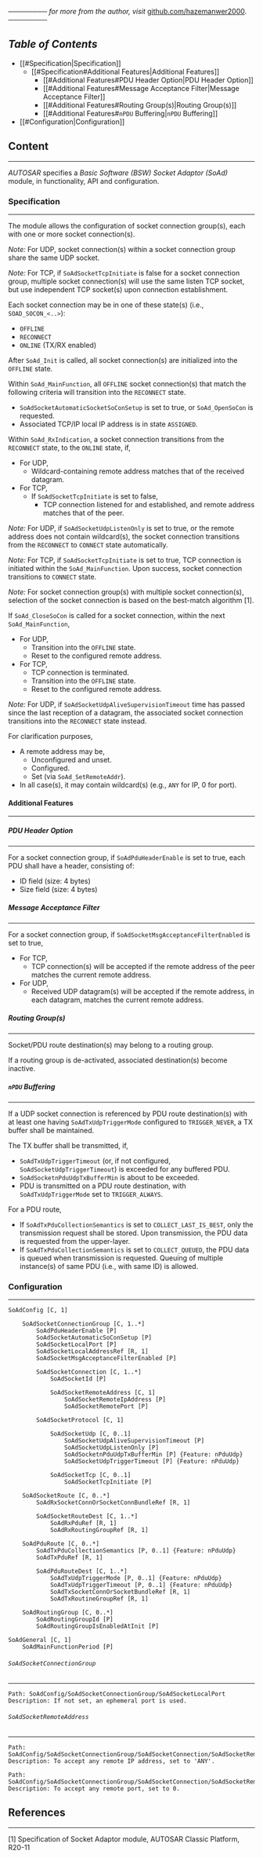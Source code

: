 ──────── *for more from the author, visit* [github.com/hazemanwer2000](https://github.com/hazemanwer2000). ────────
## *Table of Contents*
- [[#Specification|Specification]]
	- [[#Specification#Additional Features|Additional Features]]
		- [[#Additional Features#PDU Header Option|PDU Header Option]]
		- [[#Additional Features#Message Acceptance Filter|Message Acceptance Filter]]
		- [[#Additional Features#Routing Group(s)|Routing Group(s)]]
		- [[#Additional Features#`nPDU` Buffering|`nPDU` Buffering]]
- [[#Configuration|Configuration]]
## Content
---
*AUTOSAR* specifies a *Basic Software (BSW) Socket Adaptor (SoAd)* module, in functionality, API and configuration.
### Specification
---
The module allows the configuration of socket connection group(s), each with one or more socket connection(s).

*Note:* For UDP, socket connection(s) within a socket connection group share the same UDP socket.

*Note:* For TCP, if `SoAdSocketTcpInitiate` is false for a socket connection group, multiple socket connection(s) will use the same listen TCP socket, but use independent TCP socket(s) upon connection establishment.

Each socket connection may be in one of these state(s) (i.e., `SOAD_SOCON_<..>`):
* `OFFLINE`
* `RECONNECT`
* `ONLINE` (TX/RX enabled)

After `SoAd_Init` is called, all socket connection(s) are initialized into the `OFFLINE` state.

Within `SoAd_MainFunction`, all `OFFLINE` socket connection(s) that match the following criteria will transition into the `RECONNECT` state.
* `SoAdSocketAutomaticSocketSoConSetup` is set to true, or `SoAd_OpenSoCon` is requested.
* Associated TCP/IP local IP address is in state `ASSIGNED`.

Within `SoAd_RxIndication`, a socket connection transitions from the `RECONNECT` state, to the `ONLINE` state, if,
* For UDP,
	* Wildcard-containing remote address matches that of the received datagram.
* For TCP,
	* If `SoAdSocketTcpInitiate` is set to false,
		* TCP connection listened for and established, and remote address matches that of the peer.

*Note:* For UDP, if `SoAdSocketUdpListenOnly` is set to true, or the remote address does not contain wildcard(s), the socket connection transitions from the `RECONNECT` to `CONNECT` state automatically.

*Note:* For TCP, if `SoAdSocketTcpInitiate` is set to true, TCP connection is initiated within the `SoAd_MainFunction`. Upon success, socket connection transitions to `CONNECT` state. 

*Note:* For socket connection group(s) with multiple socket connection(s), selection of the socket connection is based on the best-match algorithm [1].

If `SoAd_CloseSoCon` is called for a socket connection, within the next `SoAd_MainFunction`,
* For UDP,
	* Transition into the `OFFLINE` state.
	* Reset to the configured remote address.
* For TCP,
	* TCP connection is terminated.
	* Transition into the `OFFLINE` state.
	* Reset to the configured remote address.

*Note:* For UDP, if `SoAdSocketUdpAliveSupervisionTimeout` time has passed since the last reception of a datagram, the associated socket connection transitions into the `RECONNECT` state instead.

For clarification purposes,
* A remote address may be,
	* Unconfigured and unset.
	* Configured.
	* Set (via `SoAd_SetRemoteAddr`).
* In all case(s), it may contain wildcard(s) (e.g., `ANY` for IP, 0 for port).
#### Additional Features
---
##### PDU Header Option
---
For a socket connection group, if `SoAdPduHeaderEnable` is set to true, each PDU shall have a header, consisting of:
* ID field (size: 4 bytes)
* Size field (size: 4 bytes)
##### Message Acceptance Filter
---
For a socket connection group, if `SoAdSocketMsgAcceptanceFilterEnabled` is set to true,
* For TCP,
	* TCP connection(s) will be accepted if the remote address of the peer matches the current remote address.
* For UDP,
	* Received UDP datagram(s) will be accepted if the remote address, in each datagram, matches the current remote address.
##### Routing Group(s)
---
Socket/PDU route destination(s) may belong to a routing group.

If a routing group is de-activated, associated destination(s) become inactive.
##### `nPDU` Buffering
---
If a UDP socket connection is referenced by PDU route destination(s) with at least one having `SoAdTxUdpTriggerMode` configured to `TRIGGER_NEVER`, a TX buffer shall be maintained.

The TX buffer shall be transmitted, if,
* `SoAdTxUdpTriggerTimeout` (or, if not configured, `SoAdSocketUdpTriggerTimeout`) is exceeded for any buffered PDU.
* `SoAdSocketnPduUdpTxBufferMin` is about to be exceeded.
* PDU is transmitted on a PDU route destination, with `SoAdTxUdpTriggerMode` set to `TRIGGER_ALWAYS`.

For a PDU route, 
* If `SoAdTxPduCollectionSemantics` is set to `COLLECT_LAST_IS_BEST`, only the transmission request shall be stored. Upon transmission, the PDU data is requested from the upper-layer.
* If `SoAdTxPduCollectionSemantics` is set to `COLLECT_QUEUED`, the PDU data is queued when transmission is requested. Queuing of multiple instance(s) of same PDU (i.e., with same ID) is allowed.
### Configuration
---
```
SoAdConfig [C, 1]

	SoAdSocketConnectionGroup [C, 1..*]
		SoAdPduHeaderEnable [P]
		SoAdSocketAutomaticSoConSetup [P]
		SoAdSocketLocalPort [P]
		SoAdSocketLocalAddressRef [R, 1]
		SoAdSocketMsgAcceptanceFilterEnabled [P]

		SoAdSocketConnection [C, 1..*]
			SoAdSocketId [P]

			SoAdSocketRemoteAddress [C, 1]
				SoAdSocketRemoteIpAddress [P]
				SoAdSocketRemotePort [P]

		SoAdSocketProtocol [C, 1]

			SoAdSocketUdp [C, 0..1]
				SoAdSocketUdpAliveSupervisionTimeout [P]
				SoAdSocketUdpListenOnly [P]
				SoAdSocketnPduUdpTxBufferMin [P] {Feature: nPduUdp}
				SoAdSocketUdpTriggerTimeout [P] {Feature: nPduUdp}

			SoAdSocketTcp [C, 0..1]
				SoAdSocketTcpInitiate [P]

	SoAdSocketRoute [C, 0..*]
		SoAdRxSocketConnOrSocketConnBundleRef [R, 1]

		SoAdSocketRouteDest [C, 1..*]
			SoAdRxPduRef [R, 1]
			SoAdRxRoutingGroupRef [R, 1]

	SoAdPduRoute [C, 0..*]
		SoAdTxPduCollectionSemantics [P, 0..1] {Feature: nPduUdp}
		SoAdTxPduRef [R, 1]

		SoAdPduRouteDest [C, 1..*]
			SoAdTxUdpTriggerMode [P, 0..1] {Feature: nPduUdp}
			SoAdTxUdpTriggerTimeout [P, 0..1] {Feature: nPduUdp}
			SoAdTxSocketConnOrSocketBundleRef [R, 1]
			SoAdTxRoutineGroupRef [R, 1]

	SoAdRoutingGroup [C, 0..*]
		SoAdRoutingGroupId [P]
		SoAdRoutingGroupIsEnabledAtInit [P]

SoAdGeneral [C, 1]
	SoAdMainFunctionPeriod [P]
```
###### `SoAdSocketConnectionGroup`
---
```
Path: SoAdConfig/SoAdSocketConnectionGroup/SoAdSocketLocalPort
Description: If not set, an ephemeral port is used.
```
###### `SoAdSocketRemoteAddress`
---
```
Path: SoAdConfig/SoAdSocketConnectionGroup/SoAdSocketConnection/SoAdSocketRemoteAddress/SoAdSocketRemoteIpAddress
Description: To accept any remote IP address, set to 'ANY'.
```

```
Path: SoAdConfig/SoAdSocketConnectionGroup/SoAdSocketConnection/SoAdSocketRemoteAddress/SoAdSocketRemotePort
Description: To accept any remote port, set to 0.
```
## References
---
[1] Specification of Socket Adaptor module, AUTOSAR Classic Platform, R20-11